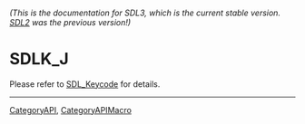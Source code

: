 ###### (This is the documentation for SDL3, which is the current stable version. [SDL2](https://wiki.libsdl.org/SDL2/) was the previous version!)
# SDLK_J

Please refer to [SDL_Keycode](SDL_Keycode) for details.

----
[CategoryAPI](CategoryAPI), [CategoryAPIMacro](CategoryAPIMacro)

